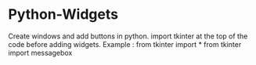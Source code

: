 # Python-Widgets
Create windows and add buttons in python.
import tkinter at the top of the code before adding widgets.
Example : from tkinter import *
          from tkinter import messagebox
